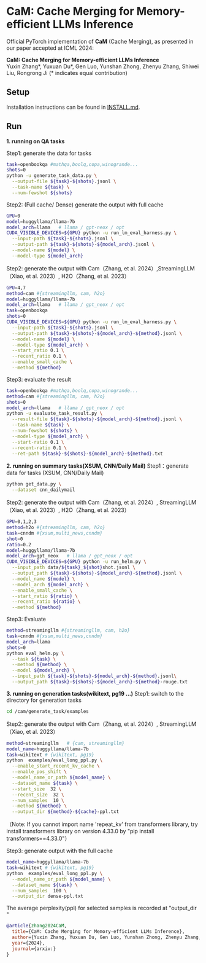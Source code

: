 # CaM: Cache Merging for Memory-efficient LLMs Inference

Official PyTorch implementation of **CaM** (Cache Merging), as presented in our paper accepted at ICML 2024:

**CaM: Cache Merging for Memory-efficient LLMs Inference** </br>
Yuxin Zhang\*, Yuxuan Du\*, Gen Luo, Yunshan Zhong, Zhenyu Zhang, Shiwei Liu, Rongrong Ji (\* indicates equal contribution) <br>

## Setup

Installation instructions can be found in [INSTALL.md](INSTALL.md).
## Run
**1. running on QA tasks**

Step1: generate the data for tasks
```bash
task=openbookqa #mathqa,boolq,copa,winogrande...
shots=0 
python -u generate_task_data.py \
  --output-file ${task}-${shots}.jsonl \
  --task-name ${task} \
  --num-fewshot ${shots}
```
Step2:  (Full cache/ Dense) generate the output with full cache
```bash
GPU=0
model=huggyllama/llama-7b
model_arch=llama   # llama / gpt-neox / opt
CUDA_VISIBLE_DEVICES=${GPU} python -u run_lm_eval_harness.py \
  --input-path ${task}-${shots}.jsonl \
  --output-path ${task}-${shots}-${model_arch}.jsonl \
  --model-name ${model} \
  --model-type ${model_arch}
```
Step2: generate the output with  Cam（Zhang, et al. 2024）,StreamingLLM（Xiao, et al. 2023）, H2O（Zhang, et al. 2023）
```bash
GPU=4,7
method=cam #{streamingllm, cam, h2o}
model=huggyllama/llama-7b
model_arch=llama   # llama / gpt_neox / opt 
task=openbookqa
shots=0
CUDA_VISIBLE_DEVICES=${GPU} python -u run_lm_eval_harness.py \
  --input-path ${task}-${shots}.jsonl \
  --output-path ${task}-${shots}-${model_arch}-${method}.jsonl \
  --model-name ${model} \
  --model-type ${model_arch} \
  --start_ratio 0.1 \
  --recent_ratio 0.1 \
  --enable_small_cache \
  --method ${method}
```
Step3: evaluate the result
```bash
task=openbookqa #mathqa,boolq,copa,winogrande...
method=cam #{streamingllm, cam, h2o}
shots=0
model_arch=llama   # llama / gpt_neox / opt 
python -u evaluate_task_result.py \
  --result-file ${task}-${shots}-${model_arch}-${method}.jsonl \
  --task-name ${task} \
  --num-fewshot ${shots} \
  --model-type ${model_arch} \
  --start-ratio 0.1 \
  --recent-ratio 0.1 \
  --ret-path ${task}-${shots}-${model_arch}-${method}.txt
```

**2. running on summary tasks(XSUM, CNN/Daily Mail)**
Step1：generate data for tasks (XSUM, CNN/Daily Mail)
```bash
python get_data.py \
  --dataset cnn_dailymail
```
Step2: generate the output with  Cam（Zhang, et al. 2024）, StreamingLLM（Xiao, et al. 2023）, H2O（Zhang, et al. 2023）
```bash
GPU=0,1,2,3
method=h2o #{streamingllm, cam, h2o}
task=cnndm #{xsum,multi_news,cnndm}
shot=0
ratio=0.2
model=huggyllama/llama-7b
model_arch=gpt_neox   # llama / gpt_neox / opt 
CUDA_VISIBLE_DEVICES=${GPU} python -u run_helm.py \
  --input_path data/${task}_${shot}shot.jsonl \
  --output_path ${task}-${shots}-${model_arch}-${method}.jsonl \
  --model_name ${model} \
  --model_arch ${model_arch} \
  --enable_small_cache \
  --start_ratio ${ratio} \
  --recent_ratio ${ratio} \
  --method ${method}
```
Step3: Evaluate
```bash
method=streamingllm #{streamingllm, cam, h2o}
task=cnndm #{xsum,multi_news,cnndm}
model_arch=llama
shots=0
python eval_helm.py \
  --task ${task} \
  --method ${method} \
  --model ${model_arch} \
  --input_path ${task}-${shots}-${model_arch}-${method}.jsonl\
  --output_path ${task}-${shots}-${model_arch}-${method}-rouge.txt
```

**3. running on generation tasks(wikitext, pg19 ...)**
Step1: switch to the directory for generation tasks
```bash
cd /cam/generate_task/examples
```
Step2: generate the output with Cam（Zhang, et al. 2024）, StreamingLLM（Xiao, et al. 2023）
```bash
method=streamingllm   # {cam, streamingllm}
model_name=huggyllama/llama-7b
task=wikitext # {wikitext, pg19}
python  examples/eval_long_ppl.py \
  --enable_start_recent_kv_cache \
  --enable_pos_shift \
  --model_name_or_path ${model_name} \
  --dataset_name ${task} \
  --start_size  32 \
  --recent_size  32 \
  --num_samples  10 \
  --method ${method} \
  --output_dir ${method}-${cache}-ppl.txt
```
（Note: If you cannot import name 'repeat_kv' from transformers library,  try install transformers library on version 4.33.0 by "pip install transformers==4.33.0"）

Step3: generate output with the full cache
```bash
model_name=huggyllama/llama-7b
task=wikitext # {wikitext, pg19}
python  examples/eval_long_ppl.py \
  --model_name_or_path ${model_name} \
  --dataset_name ${task} \
  --num_samples  100 \
  --output_dir dense-ppl.txt
```
The average perplexity(ppl) for selected samples is recorded at "output_dir "





```bibtex
@article{zhang2024CaM,
  title={CaM: Cache Merging for Memory-efficient LLMs Inference}, 
  author={Yuxin Zhang, Yuxuan Du, Gen Luo, Yunshan Zhong, Zhenyu Zhang, Shiwei Liu, Rongrong Ji},
  year={2024},
  journal={arxiv:}
}
```



